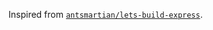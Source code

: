 Inspired from [`antsmartian/lets-build-express`](https://github.com/antsmartian/lets-build-express).

